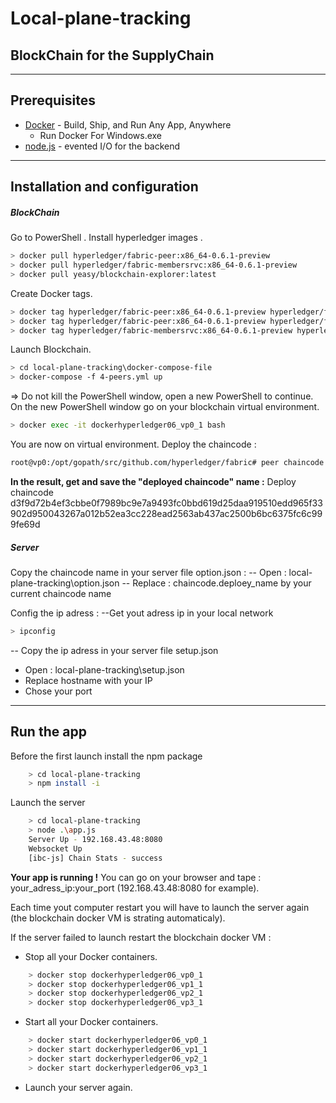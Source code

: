 # Local-plane-tracking
## BlockChain for the SupplyChain
-------------------------------------------
## Prerequisites
* [Docker](https://www.docker.com/) - Build, Ship, and Run Any App, Anywhere
   - Run Docker For Windows.exe
* [node.js](https://nodejs.org/en/) - evented I/O for the backend
------------------------------------
## Installation and configuration
##### BlockChain
Go to PowerShell .
Install hyperledger images .
```sh
> docker pull hyperledger/fabric-peer:x86_64-0.6.1-preview
> docker pull hyperledger/fabric-membersrvc:x86_64-0.6.1-preview
> docker pull yeasy/blockchain-explorer:latest
```
Create Docker tags.
```sh
> docker tag hyperledger/fabric-peer:x86_64-0.6.1-preview hyperledger/fabric-peer
> docker tag hyperledger/fabric-peer:x86_64-0.6.1-preview hyperledger/fabric-baseimage
> docker tag hyperledger/fabric-membersrvc:x86_64-0.6.1-preview hyperledger/fabric-membersrvc
```
Launch Blockchain.
```sh
> cd local-plane-tracking\docker-compose-file
> docker-compose -f 4-peers.yml up
```
=> Do not kill the PowerShell window, open a new PowerShell to continue.
On the new PowerShell window go on your blockchain virtual environment.
```sh
> docker exec -it dockerhyperledger06_vp0_1 bash
```
You are now on virtual environment.
Deploy the chaincode :

```sh
root@vp0:/opt/gopath/src/github.com/hyperledger/fabric# peer chaincode deploy -p "https://github.com/bbenjamin11/chaincode-plane-tracking" -c '{"Function":"init","Args":[]}'
```
**In the result, get and save the "deployed chaincode" name :**
Deploy chaincode
d3f9d72b4ef3cbbe0f7989bc9e7a9493fc0bbd619d25daa919510edd965f33902d950043267a012b52ea3cc228ead2563ab437ac2500b6bc6375fc6c999fe69d

##### Server
Copy the chaincode name in your server file option.json :
--	Open : local-plane-tracking\option.json
--	Replace : chaincode.deploey_name by your current chaincode name

Config the ip adress :
--Get yout adress ip in your local network
```sh
> ipconfig
```
-- Copy the ip adress in your server file setup.json
* Open : local-plane-tracking\setup.json
* Replace hostname with your IP
* Chose your port

-----------------------------------
## Run the app

Before the first launch install the npm package
```sh
	> cd local-plane-tracking
	> npm install -i
```
Launch the server
```sh
	> cd local-plane-tracking
	> node .\app.js
	Server Up - 192.168.43.48:8080
	Websocket Up
	[ibc-js] Chain Stats - success
```

**Your app is running !**
You can go on your browser and tape : your_adress_ip:your_port (192.168.43.48:8080 for example).

Each time yout computer restart you will have to launch the server again (the blockchain docker VM is strating automaticaly).

If the server failed to launch restart the blockchain docker VM :
* Stop all your Docker containers.
```sh
	> docker stop dockerhyperledger06_vp0_1
	> docker stop dockerhyperledger06_vp1_1
	> docker stop dockerhyperledger06_vp2_1
	> docker stop dockerhyperledger06_vp3_1
```
* Start all your Docker containers.
```sh
	> docker start dockerhyperledger06_vp0_1
	> docker start dockerhyperledger06_vp1_1
	> docker start dockerhyperledger06_vp2_1
	> docker start dockerhyperledger06_vp3_1
```
* Launch your server again.

